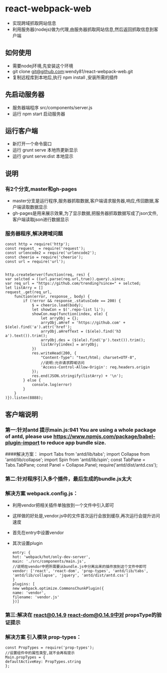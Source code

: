 # react-webpack-web
* 实现跨域抓取网站信息
* 利用服务器(nodejs)做为代理,由服务器抓取网站信息,然后返回抓取信息到客户端

## 如何使用
* 需要nodej环境,先安装这个环境
* git clone git@github.com:wendy81/react-webpack-web.git
* 复制远程库到本地后,执行 npm install ,安装所需的插件

## 先启动服务器
* 服务器端程序  src/components/server.js
* 运行 npm start 启动服务器

## 运行客户端
* 新打开一个命令窗口 
* 运行 grunt serve 本地热更新显示
* 运行 grunt serve:dist 本地显示

## 说明
### 有2个分支,master和gh-pages
* master分支是运行程序,服务器抓取数据,客户端请求服务器,响应,传回数据,客户端读取数据显示
* gh-pages是用来展示效果,为了显示数据,把服务器抓取数据写成了json文件,客户端读取json进行数据显示


### 服务器程序,解决跨域问题

	const http = require('http');
	const request_ = require('request');
	const urlencode2 = require('urlencode2');
	const cheerio = require('cheerio');
	const url = require('url');
	
		
	http.createServer(function(req, res) {
    var selcted = ((url.parse(req.url,true)).query).since;
    var req_url = "https://github.com/trending?since=" + selcted;
    let listArry = []
    request_.get(req_url,
        function(error, response_, body) {
            if (!error && response_.statusCode == 200) {
                $ = cheerio.load(body);
                let showCon = $('.repo-list li');
                showCon.map(function(index, ele) {
                    let arryObj = {};
                    arryObj.aHref = 'https://github.com' + $(ele).find('a').attr('href');
                    arryObj.aHrefText = ($(ele).find('h3 a').text()).trim();
                    arryObj.des = ($(ele).find('p').text()).trim();
                    listArry[index] = arryObj;
                })
                res.writeHead(200, {
                    "Content-Type": "text/html; charset=UTF-8",
                    //说明:允许请求跨域访问
                    'Access-Control-Allow-Origin': req.headers.origin
                });
                res.end(JSON.stringify(listArry) + '\n');
            } else {
                console.log(error)
            }
        }
    )}).listen(8888);


## 客户端说明

###  第一:针对antd 提示main.js:941 You are using a whole package of antd, please use https://www.npmjs.com/package/babel-plugin-import to reduce app bundle size.

####解决方案：
	import Tabs from 'antd/lib/tabs';
	import Collapse from 'antd/lib/collapse';
	import Spin from 'antd/lib/spin';
	const TabPane = Tabs.TabPane;
	const Panel = Collapse.Panel;
	require('antd/dist/antd.css');

###  第二:针对程序引入多个插件，最后生成的bundle.js太大


###  解决方案 webpack.config.js：
* 利用vendor把相关插件单独放到一个文件中引入即可
* 这样做的好处是,vendor.js中的文件首次运行会放到缓存,再次运行会提升访问速度
* 首先在entry中设置vendor
* 其次设置plugin


	  entry: {
      hot: 'webpack/hot/only-dev-server',
      main: './src/components/main.js',
      //说明在vendor中把所需要从bundle.js中分离出来的插件放到这个文件中即可
      vendor: ['react', 'react-dom', 'prop-types', 'antd/lib/tabs', 'antd/lib/collapse', 'jquery', 'antd/dist/antd.css']
      }
      plugins: [
      new webpack.optimize.CommonsChunkPlugin({
      name: 'vendor',
      filename: 'vendor.js'
      })]
      
###  第三:解决在 react@0.14.9 react-dom@0.14.9中对 propsType的验证提示
	
###  解决方案 引入模块 prop-types：

    const PropTypes = require('prop-types');
	//设置组件中的属性类型,就不会再有提示
	Main.propTypes = {
	defaultActiveKey: PropTypes.string
	};
	   